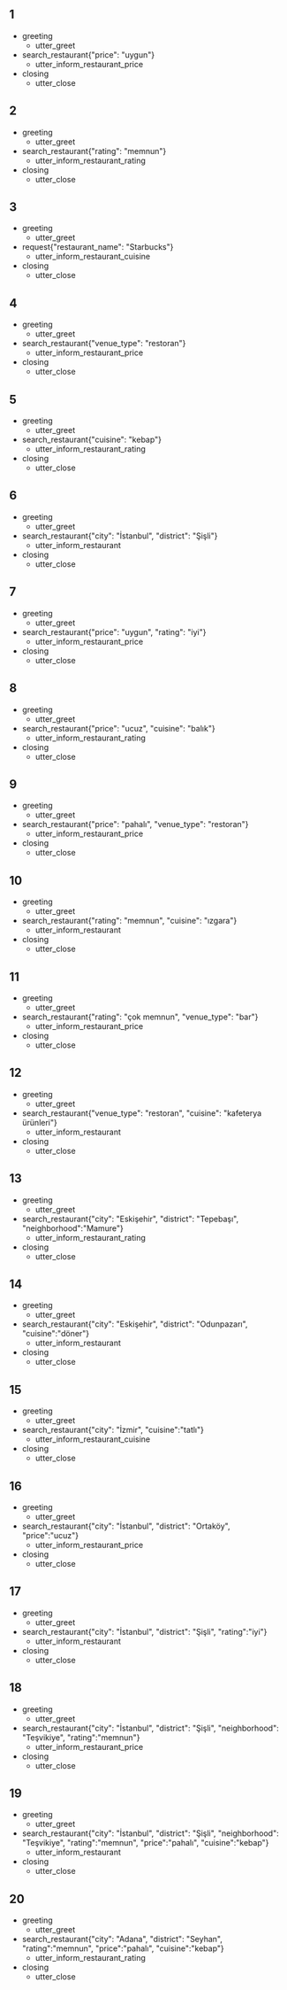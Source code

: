 ## 1
* greeting
  - utter_greet
* search_restaurant{"price": "uygun"}
  - utter_inform_restaurant_price
* closing
  - utter_close

## 2
* greeting
  - utter_greet
* search_restaurant{"rating": "memnun"}
  - utter_inform_restaurant_rating
* closing
  - utter_close
  
## 3
* greeting
  - utter_greet
* request{"restaurant_name": "Starbucks"}
  - utter_inform_restaurant_cuisine
* closing
  - utter_close
  
## 4
* greeting
  - utter_greet
* search_restaurant{"venue_type": "restoran"}
  - utter_inform_restaurant_price
* closing
  - utter_close

## 5
* greeting
  - utter_greet
* search_restaurant{"cuisine": "kebap"}
  - utter_inform_restaurant_rating
* closing
  - utter_close

## 6
* greeting
  - utter_greet
* search_restaurant{"city": "İstanbul", "district": "Şişli"}
  - utter_inform_restaurant
* closing
  - utter_close

## 7
* greeting
  - utter_greet
* search_restaurant{"price": "uygun", "rating": "iyi"}
  - utter_inform_restaurant_price
* closing
  - utter_close
  
## 8
* greeting
  - utter_greet
* search_restaurant{"price": "ucuz", "cuisine": "balık"}
  - utter_inform_restaurant_rating
* closing
  - utter_close
  
## 9
* greeting
  - utter_greet
* search_restaurant{"price": "pahalı", "venue_type": "restoran"}
  - utter_inform_restaurant_price
* closing
  - utter_close
  
## 10
* greeting
  - utter_greet
* search_restaurant{"rating": "memnun", "cuisine": "ızgara"}
  - utter_inform_restaurant
* closing
  - utter_close
  
## 11
* greeting
  - utter_greet
* search_restaurant{"rating": "çok memnun", "venue_type": "bar"}
  - utter_inform_restaurant_price
* closing
  - utter_close

## 12
* greeting
  - utter_greet
* search_restaurant{"venue_type": "restoran", "cuisine": "kafeterya ürünleri"}
  - utter_inform_restaurant
* closing
  - utter_close

## 13
* greeting
  - utter_greet
* search_restaurant{"city": "Eskişehir", "district": "Tepebaşı", "neighborhood":"Mamure"}
  - utter_inform_restaurant_rating
* closing
  - utter_close

## 14
* greeting
  - utter_greet
* search_restaurant{"city": "Eskişehir", "district": "Odunpazarı", "cuisine":"döner"}
  - utter_inform_restaurant
* closing
  - utter_close
  
## 15
* greeting
  - utter_greet
* search_restaurant{"city": "İzmir", "cuisine":"tatlı"}
  - utter_inform_restaurant_cuisine
* closing
  - utter_close
  
## 16
* greeting
  - utter_greet
* search_restaurant{"city": "İstanbul", "district": "Ortaköy", "price":"ucuz"}
  - utter_inform_restaurant_price
* closing
  - utter_close
  
## 17
* greeting
  - utter_greet
* search_restaurant{"city": "İstanbul", "district": "Şişli", "rating":"iyi"}
  - utter_inform_restaurant
* closing
  - utter_close
  
## 18
* greeting
  - utter_greet
* search_restaurant{"city": "İstanbul", "district": "Şişli", "neighborhood": "Teşvikiye", "rating":"memnun"}
  - utter_inform_restaurant_price
* closing
  - utter_close
  
## 19
* greeting
  - utter_greet
* search_restaurant{"city": "İstanbul", "district": "Şişli", "neighborhood": "Teşvikiye", "rating":"memnun", "price":"pahalı", "cuisine":"kebap"}
  - utter_inform_restaurant
* closing
  - utter_close
  
## 20
* greeting
  - utter_greet
* search_restaurant{"city": "Adana", "district": "Seyhan", "rating":"memnun", "price":"pahalı", "cuisine":"kebap"}
  - utter_inform_restaurant_rating
* closing
  - utter_close